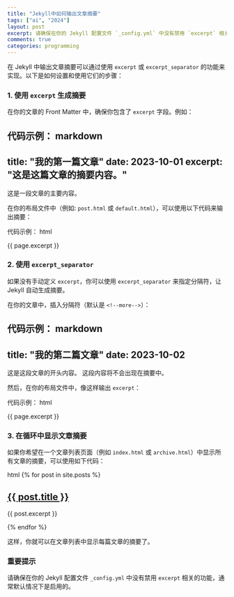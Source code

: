 ```yaml
---
title: "Jekyll中如何输出文章摘要"
tags: ["ai", "2024"]
layout: post
excerpt: 请确保在你的 Jekyll 配置文件 `_config.yml` 中没有禁用 `excerpt` 相关的功能，通常默认情况下是启用的。
comments: true
categories: programming
---
```

在 Jekyll 中输出文章摘要可以通过使用 `excerpt` 或 `excerpt_separator` 的功能来实现。以下是如何设置和使用它们的步骤：

### 1. 使用 `excerpt` 生成摘要

在你的文章的 Front Matter 中，确保你包含了 `excerpt` 字段。例如：

代码示例：
markdown
---
title: "我的第一篇文章"
date: 2023-10-01
excerpt: "这是这篇文章的摘要内容。"
---
这是一段文章的主要内容。


在你的布局文件中（例如: `post.html` 或 `default.html`），可以使用以下代码来输出摘要：

代码示例：
html
<p>{{ page.excerpt }}</p>


### 2. 使用 `excerpt_separator`

如果没有手动定义 `excerpt`，你可以使用 `excerpt_separator` 来指定分隔符，让 Jekyll 自动生成摘要。

在你的文章中，插入分隔符（默认是 `<!--more-->`）：

代码示例：
markdown
---
title: "我的第二篇文章"
date: 2023-10-02
---
这是这段文章的开头内容。<!--more-->
这段内容将不会出现在摘要中。


然后，在你的布局文件中，像这样输出 `excerpt`：

代码示例：
html
<p>{{ page.excerpt }}</p>


### 3. 在循环中显示文章摘要

如果你希望在一个文章列表页面（例如 `index.html` 或 `archive.html`）中显示所有文章的摘要，可以使用如下代码：

html
{% for post in site.posts %}
  <h2><a href="{{ post.url }}">{{ post.title }}</a></h2>
  <p>{{ post.excerpt }}</p>
{% endfor %}


这样，你就可以在文章列表中显示每篇文章的摘要了。

### 重要提示

请确保在你的 Jekyll 配置文件 `_config.yml` 中没有禁用 `excerpt` 相关的功能，通常默认情况下是启用的。

